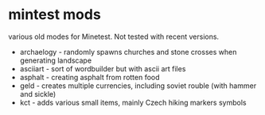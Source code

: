 # mintest mods

various old modes for Minetest. Not tested with recent versions.

- archaelogy - randomly spawns churches and stone crosses when generating landscape
- asciiart - sort of wordbuilder but with ascii art files
- asphalt - creating asphalt from rotten food
- geld - creates multiple currencies, including soviet rouble (with hammer and sickle)
- kct - adds various small items, mainly Czech hiking markers symbols
